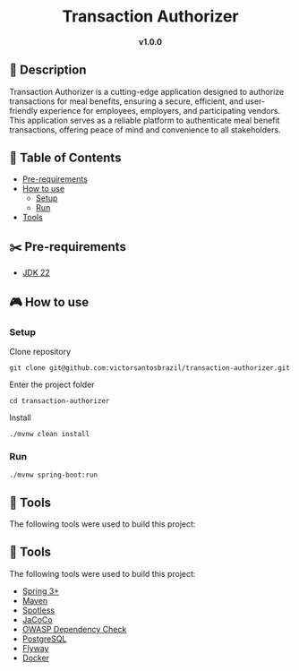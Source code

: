 <h1 align="center">
Transaction Authorizer
</h1>

<h4 align="center">
v1.0.0
</h4>

## 📰 Description
Transaction Authorizer is a cutting-edge application designed to authorize transactions for meal benefits, ensuring a secure, efficient, and user-friendly experience for employees, employers, and participating vendors. This application serves as a reliable platform to authenticate meal benefit transactions, offering peace of mind and convenience to all stakeholders.

##  📔 Table of Contents
<!--ts-->
   * [Pre-requirements](#✂️-pre-requirements)
   * [How to use](#🎮-how-to-use)
      * [Setup](#setup)
      * [Run](#run)
   * [Tools](#🔨-tools)
<!--te-->

## ✂️ Pre-requirements
* [JDK 22](https://www.oracle.com/br/java/technologies/downloads/)

## 🎮 How to use

###  Setup

Clone repository
```
git clone git@github.com:victorsantosbrazil/transaction-authorizer.git
```

Enter the project folder
```
cd transaction-authorizer
```

Install
```
./mvnw clean install
```

### Run
```
./mvnw spring-boot:run
```

## 🔨 Tools

The following tools were used to build this project:

## 🔨 Tools

The following tools were used to build this project:

* [Spring 3+](https://spring.io/) 
* [Maven](https://maven.apache.org/) 
* [Spotless](https://github.com/diffplug/spotless/tree/main/plugin-maven) 
* [JaCoCo](https://github.com/jacoco/jacoco)
* [OWASP Dependency Check](https://jeremylong.github.io/DependencyCheck/dependency-check-maven/)
* [PostgreSQL](https://www.postgresql.org/) 
* [Flyway](https://www.red-gate.com/products/flyway/community/) 
* [Docker](https://www.docker.com/)